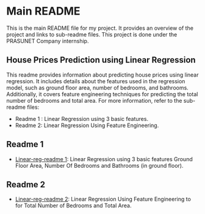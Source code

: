 # Main README

This is the main README file for my project. It provides an overview of the project and links to sub-readme files. This project is done under the PRASUNET Company internship.

## House Prices Prediction using Linear Regression

This readme provides information about predicting house prices using linear regression. It includes details about the features used in the regression model, such as ground floor area, number of bedrooms, and bathrooms. Additionally, it covers feature engineering techniques for predicting the total number of bedrooms and total area. For more information, refer to the sub-readme files:

- Readme 1 : Linear Regression using 3 basic features.
- Readme 2: Linear Regression Using Feature Engineering.

## Readme 1

- [Linear-reg-readme 1](linear_reg/Readme.md): Linear Regression using 3 basic features Ground Floor Area, Number Of Bedrooms and Bathrooms (in ground floor).

## Readme 2

- [Linear-reg-readme 2](linear_reg2/Readme.md): Linear Regression Using Feature Engineering to for Total Number of Bedrooms and Total Area.
